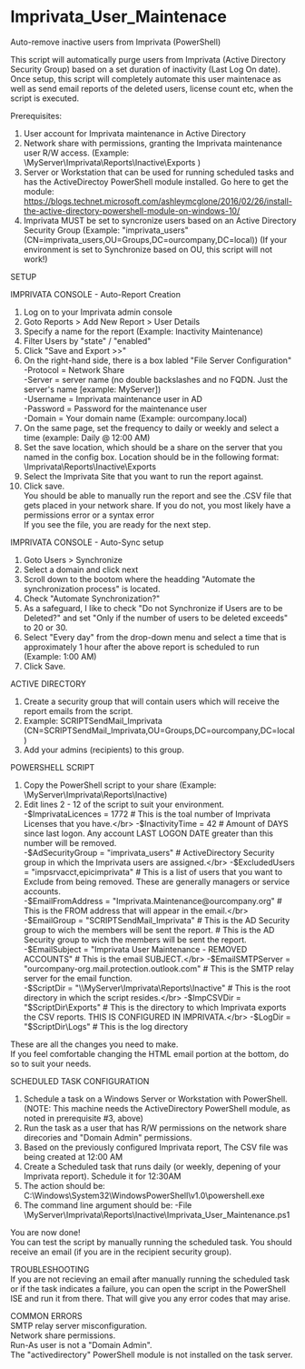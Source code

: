 # Imprivata_User_Maintenace
Auto-remove inactive users from Imprivata (PowerShell)

This script will automatically purge users from Imprivata (Active Directory Security Group) based on a set duration of inactivity (Last Log On date).  Once setup, this script will completely automate this user maintenace as well as send email reports of the deleted users, license count etc, when the script is executed.

Prerequisites:
1. User account for Imprivata maintenance in Active Directory
2. Network share with permissions, granting the Imprivata maintenance user R/W access. (Example:  \\MyServer\Imprivata\Reports\Inactive\Exports )
3. Server or Workstation that can be used for running scheduled tasks and has the ActiveDirectoy PowerShell module installed.
    Go here to get the module:   https://blogs.technet.microsoft.com/ashleymcglone/2016/02/26/install-the-active-directory-powershell-module-on-windows-10/
4. Imprivata MUST be set to syncronize users based on an Active Directory Security Group (Example: "imprivata_users"  (CN=imprivata_users,OU=Groups,DC=ourcompany,DC=local))
   (If your environment is set to Synchronize based on OU, this script will not work!)
   
SETUP

IMPRIVATA CONSOLE - Auto-Report Creation</br>
1. Log on to your Imprivata admin console
2. Goto Reports > Add New Report > User Details
3. Specify a name for the report (Example: Inactivity Maintenance)
4. Filter Users by "state" / "enabled"
5. Click "Save and Export >>"
6. On the right-hand side, there is a box labled "File Server Configuration"</br>
 -Protocol = Network Share</br>
 -Server = server name (no double backslashes and no FQDN.  Just the server's name [example:  MyServer])</br>
 -Username = Imprivata maintenance user in AD</br>
 -Password = Password for the maintenance user</br>
 -Domain = Your domain name (Example: ourcompany.local)</br>
7. On the same page, set the frequency to daily or weekly and select a time (example:  Daily  @  12:00 AM)
8. Set the save location, which should be a share on the server that you named in the config box.
  Location should be in the following format:  \Imprivata\Reports\Inactive\Exports
9. Select the Imprivata Site that you want to run the report against.
10. Click save.</br>
You should be able to manually run the report and see the .CSV file that gets placed in your network share.  If you do not, you most likely have a permissions error or a syntax error</br>
If you see the file, you are ready for the next step.

IMPRIVATA CONSOLE - Auto-Sync setup</br>
1. Goto Users > Synchronize
2. Select a domain and click next
3. Scroll down to the bootom where the headding "Automate the synchronization process" is located.
4. Check "Automate Synchronization?"
5. As a safeguard, I like to check "Do not Synchronize if Users are to be Deleted?" and set "Only if the number of users to be deleted exceeds" to 20 or 30.
6. Select "Every day" from the drop-down menu and select a time that is approximately 1 hour after the above report is scheduled to run (Example: 1:00 AM)
7. Click Save.
 
ACTIVE DIRECTORY</br>
1. Create a security group that will contain users which will receive the report emails from the script.
2. Example: SCRIPTSendMail_Imprivata  (CN=SCRIPTSendMail_Imprivata,OU=Groups,DC=ourcompany,DC=local)
3. Add your admins (recipients) to this group.
 
POWERSHELL SCRIPT</br>
1. Copy the PowerShell script to your share (Example: \\MyServer\Imprivata\Reports\Inactive)   
2. Edit lines 2 - 12 of the script to suit your environment.</br>
 -$ImprivataLicences = 1772 # This is the toal number of Imprivata Licenses that you have.</br>
 -$InactivityTime = 42 # Amount of DAYS since last logon. Any account LAST LOGON DATE greater than this number will be removed.</br>
 -$AdSecurityGroup = "imprivata_users" # ActiveDirectory Security group in which the Imprivata users are assigned.</br>
 -$ExcludedUsers = "impsrvacct,epicimprivata" # This is a list of users that you want to Exclude from being removed. These are generally managers or service accounts.</br>
 -$EmailFromAddress = "Imprivata.Maintenance@ourcompany.org" # This is the FROM address that will appear in the email.</br>
 -$EmailGroup = "SCRIPTSendMail_Imprivata" # This is the AD Security group to wich the members will be sent the report. # This is the AD Security group to wich the members will be sent the report.</br>
 -$EmailSubject = "Imprivata User Maintenance - REMOVED ACCOUNTS" # This is the email SUBJECT.</br>
 -$EmailSMTPServer = "ourcompany-org.mail.protection.outlook.com"  # This is the SMTP relay server for the email function.</br>
 -$ScriptDir = "\\MyServer\Imprivata\Reports\Inactive" # This is the root directory in which the script resides.</br>
 -$ImpCSVDir = "$ScriptDir\Exports" # This is the directory to which Imprivata exports the CSV reports. THIS IS CONFIGURED IN IMPRIVATA.</br>
 -$LogDir = "$ScriptDir\Logs" # This is the log directory</br>

These are all the changes you need to make.</br>
If you feel comfortable changing the HTML email portion at the bottom, do so to suit your needs.

SCHEDULED TASK CONFIGURATION</br>
1. Schedule a task on a Windows Server or Workstation with PowerShell.
(NOTE: This machine needs the ActiveDirectory PowerShell module, as noted in prerequisite #3, above)
2. Run the task as a user that has R/W permissions on the network share direcories and "Domain Admin" permissions.
3. Based on the previously configured Imprivata report, The CSV file was being created at 12:00 AM
4. Create a Scheduled task that runs daily (or weekly, depening of your Imprivata report). Schedule it for 12:30AM
5. The action should be:  C:\Windows\System32\WindowsPowerShell\v1.0\powershell.exe
6. The command line argument should be:  -File \\MyServer\Imprivata\Reports\Inactive\Imprivata_User_Maintenance.ps1

You are now done!</br>
You can test the script by manually running the scheduled task.  You should receive an email (if you are in the recipient security group).

TROUBLESHOOTING</br>
If you are not recieving an email after manually running the scheduled task or if the task indicates a failure, you can open the script in the PowerShell ISE and run it from there.
That will give you any error codes that may arise.

COMMON ERRORS</br>
SMTP relay server misconfiguration.</br>
Network share permissions.</br>
Run-As user is not a "Domain Admin".</br>
The "activedirectory" PowerShell module is not installed on the task server.


 
 
